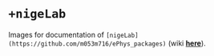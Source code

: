 # `+nigeLab`

Images for documentation of `[nigeLab](https://github.com/m053m716/ePhys_packages)` (wiki **[here](https://github.com/m053m716/ePhys_packages/wiki)**).
